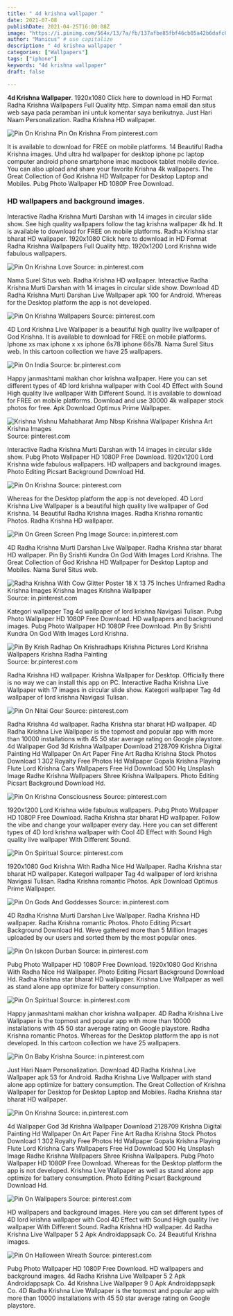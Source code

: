 ```yaml
---
title: " 4d krishna wallpaper "
date: 2021-07-08
publishDate: 2021-04-25T16:00:08Z
image: "https://i.pinimg.com/564x/13/7a/fb/137afbe85fbf46cb05a42b6dafc0ccc7.jpg"
author: "Manicus" # use capitalize
description: " 4d krishna wallpaper "
categories: ["Wallpapers"]
tags: ["iphone"]
keywords: "4d krishna wallpaper"
draft: false

---
```



**4d Krishna Wallpaper**. 1920x1080 Click here to download in HD Format Radha Krishna Wallpapers Full Quality http. Simpan nama email dan situs web saya pada peramban ini untuk komentar saya berikutnya. Just Hari Naam Personalization. Radha Krishna HD wallpaper.

![Pin On Krishna](https://i.pinimg.com/originals/9d/4d/ef/9d4def03a3ec3b555e812b8d27ab9b15.jpg "Pin On Krishna")
Pin On Krishna From pinterest.com


It is available to download for FREE on mobile platforms. 14 Beautiful Radha Krishna images. Uhd ultra hd wallpaper for desktop iphone pc laptop computer android phone smartphone imac macbook tablet mobile device. You can also upload and share your favorite Krishna 4k wallpapers. The Great Collection of God Krishna HD Wallpaper for Desktop Laptop and Mobiles. Pubg Photo Wallpaper HD 1080P Free Download.

### HD wallpapers and background images.

Interactive Radha Krishna Murti Darshan with 14 images in circular slide show. See high quality wallpapers follow the tag krishna wallpaper 4k hd. It is available to download for FREE on mobile platforms. Radha Krishna star bharat HD wallpaper. 1920x1080 Click here to download in HD Format Radha Krishna Wallpapers Full Quality http. 1920x1200 Lord Krishna wide fabulous wallpapers.


![Pin On Krishna Love](https://i.pinimg.com/originals/e6/d5/08/e6d508ff0fa5fa176da0c4198322bafa.jpg "Pin On Krishna Love")
Source: in.pinterest.com

Nama Surel Situs web. Radha Krishna HD wallpaper. Interactive Radha Krishna Murti Darshan with 14 images in circular slide show. Download 4D Radha Krishna Murti Darshan Live Wallpaper apk 100 for Android. Whereas for the Desktop platform the app is not developed.

![Pin On Krishna Wallpapers](https://i.pinimg.com/564x/85/34/aa/8534aa6f3702c2ee353707dd5a2a109f.jpg "Pin On Krishna Wallpapers")
Source: pinterest.com

4D Lord Krishna Live Wallpaper is a beautiful high quality live wallpaper of God Krishna. It is available to download for FREE on mobile platforms. Iphone xs max iphone x xs iphone 6s78 iphone 66s78. Nama Surel Situs web. In this cartoon collection we have 25 wallpapers.

![Pin On India](https://i.pinimg.com/originals/d7/4d/ed/d74dedb8cd8ddb7ce06e65f3d8907e43.jpg "Pin On India")
Source: br.pinterest.com

Happy janmashtami makhan chor krishna wallpaper. Here you can set different types of 4D lord krishna wallpaper with Cool 4D Effect with Sound High quality live wallpaper With Different Sound. It is available to download for FREE on mobile platforms. Download and use 30000 4k wallpaper stock photos for free. Apk Download Optimus Prime Wallpaper.

![Krishna Vishnu Mahabharat Amp Nbsp Krishna Wallpaper Krishna Art Krishna Images](https://i.pinimg.com/originals/4d/fa/13/4dfa13e8f7c08290a7f557a47a968e90.jpg "Krishna Vishnu Mahabharat Amp Nbsp Krishna Wallpaper Krishna Art Krishna Images")
Source: pinterest.com

Interactive Radha Krishna Murti Darshan with 14 images in circular slide show. Pubg Photo Wallpaper HD 1080P Free Download. 1920x1200 Lord Krishna wide fabulous wallpapers. HD wallpapers and background images. Photo Editing Picsart Background Download Hd.

![Pin On Krishna](https://i.pinimg.com/originals/5c/4d/ea/5c4deae6bdf89ddd17c946eb367d3f71.jpg "Pin On Krishna")
Source: pinterest.com

Whereas for the Desktop platform the app is not developed. 4D Lord Krishna Live Wallpaper is a beautiful high quality live wallpaper of God Krishna. 14 Beautiful Radha Krishna images. Radha Krishna romantic Photos. Radha Krishna HD wallpaper.

![Pin On Green Screen Png Image](https://i.pinimg.com/564x/66/39/4d/66394db216eb23162ab1142156bfe03c.jpg "Pin On Green Screen Png Image")
Source: in.pinterest.com

4D Radha Krishna Murti Darshan Live Wallpaper. Radha Krishna star bharat HD wallpaper. Pin By Srishti Kundra On God With Images Lord Krishna. The Great Collection of God Krishna HD Wallpaper for Desktop Laptop and Mobiles. Nama Surel Situs web.

![Radha Krishna With Cow Glitter Poster 18 X 13 75 Inches Unframed Radha Krishna Images Krishna Images Krishna Wallpaper](https://i.pinimg.com/originals/4d/42/c9/4d42c92e3fa4475c6f1921dfafc99331.jpg "Radha Krishna With Cow Glitter Poster 18 X 13 75 Inches Unframed Radha Krishna Images Krishna Images Krishna Wallpaper")
Source: in.pinterest.com

Kategori wallpaper Tag 4d wallpaper of lord krishna Navigasi Tulisan. Pubg Photo Wallpaper HD 1080P Free Download. HD wallpapers and background images. Pubg Photo Wallpaper HD 1080P Free Download. Pin By Srishti Kundra On God With Images Lord Krishna.

![Pin By Krish Radhap On Krishradhaps Krishna Pictures Lord Krishna Wallpapers Krishna Radha Painting](https://i.pinimg.com/originals/ad/9d/fc/ad9dfcb190d5f8749da6aa9d2363b33d.jpg "Pin By Krish Radhap On Krishradhaps Krishna Pictures Lord Krishna Wallpapers Krishna Radha Painting")
Source: br.pinterest.com

Radha Krishna HD wallpaper. Krishna Wallpaper for Desktop. Officially there is no way we can install this app on PC. Interactive Radha Krishna Live Wallpaper with 17 images in circular slide show. Kategori wallpaper Tag 4d wallpaper of lord krishna Navigasi Tulisan.

![Pin On Nitai Gour](https://i.pinimg.com/736x/8a/4d/11/8a4d119d7c9a2adfb8de1f75f8b9bf3d.jpg "Pin On Nitai Gour")
Source: pinterest.com

Radha Krishna 4d wallpaper. Radha Krishna star bharat HD wallpaper. 4D Radha Krishna Live Wallpaper is the topmost and popular app with more than 10000 installations with 45 50 star average rating on Google playstore. 4d Wallpaper God 3d Krishna Wallpaper Download 2128709 Krishna Digital Painting Hd Wallpaper On Art Paper Fine Art Radha Krishna Stock Photos Download 1 302 Royalty Free Photos Hd Wallpaper Gopala Krishna Playing Flute Lord Krishna Cars Wallpapers Free Hd Download 500 Hq Unsplash Image Radhe Krishna Wallpapers Shree Krishna Wallpapers. Photo Editing Picsart Background Download Hd.

![Pin On Krishna Consciousness](https://i.pinimg.com/originals/ec/0b/32/ec0b32f46517848337cc7d9161bda742.png "Pin On Krishna Consciousness")
Source: pinterest.com

1920x1200 Lord Krishna wide fabulous wallpapers. Pubg Photo Wallpaper HD 1080P Free Download. Radha Krishna star bharat HD wallpaper. Follow the vibe and change your wallpaper every day. Here you can set different types of 4D lord krishna wallpaper with Cool 4D Effect with Sound High quality live wallpaper With Different Sound.

![Pin On Spiritual](https://i.pinimg.com/originals/6d/94/fc/6d94fca0b32b674ec7d1022b3398dd46.jpg "Pin On Spiritual")
Source: pinterest.com

1920x1080 God Krishna With Radha Nice Hd Wallpaper. Radha Krishna star bharat HD wallpaper. Kategori wallpaper Tag 4d wallpaper of lord krishna Navigasi Tulisan. Radha Krishna romantic Photos. Apk Download Optimus Prime Wallpaper.

![Pin On Gods And Goddesses](https://i.pinimg.com/736x/d8/a6/0e/d8a60e5316e47b7405fdc6b583051d14.jpg "Pin On Gods And Goddesses")
Source: in.pinterest.com

4D Radha Krishna Murti Darshan Live Wallpaper. Radha Krishna HD wallpaper. Radha Krishna romantic Photos. Photo Editing Picsart Background Download Hd. Weve gathered more than 5 Million Images uploaded by our users and sorted them by the most popular ones.

![Pin On Iskcon Durban](https://i.pinimg.com/originals/4d/ac/7e/4dac7e244f7d78afd06b64ca509a4165.jpg "Pin On Iskcon Durban")
Source: in.pinterest.com

Pubg Photo Wallpaper HD 1080P Free Download. 1920x1080 God Krishna With Radha Nice Hd Wallpaper. Photo Editing Picsart Background Download Hd. Radha Krishna star bharat HD wallpaper. Krishna Live Wallpaper as well as stand alone app optimize for battery consumption.

![Pin On Spiritual](https://i.pinimg.com/originals/d2/48/4d/d2484d280eb457bcb6ee18f974632a07.jpg "Pin On Spiritual")
Source: in.pinterest.com

Happy janmashtami makhan chor krishna wallpaper. 4D Radha Krishna Live Wallpaper is the topmost and popular app with more than 10000 installations with 45 50 star average rating on Google playstore. Radha Krishna romantic Photos. Whereas for the Desktop platform the app is not developed. In this cartoon collection we have 25 wallpapers.

![Pin On Baby Krishna](https://i.pinimg.com/564x/1a/3e/a7/1a3ea756b8ec93542184c8bb4631205e.jpg "Pin On Baby Krishna")
Source: in.pinterest.com

Just Hari Naam Personalization. Download 4D Radha Krishna Live Wallpaper apk 53 for Android. Radha Krishna Live Wallpaper with stand alone app optimize for battery consumption. The Great Collection of Krishna Wallpaper for Desktop for Desktop Laptop and Mobiles. Radha Krishna star bharat HD wallpaper.

![Pin On Krishna](https://i.pinimg.com/736x/1b/56/77/1b5677a4ab8c33ea0ffb08c37addbca6.jpg "Pin On Krishna")
Source: in.pinterest.com

4d Wallpaper God 3d Krishna Wallpaper Download 2128709 Krishna Digital Painting Hd Wallpaper On Art Paper Fine Art Radha Krishna Stock Photos Download 1 302 Royalty Free Photos Hd Wallpaper Gopala Krishna Playing Flute Lord Krishna Cars Wallpapers Free Hd Download 500 Hq Unsplash Image Radhe Krishna Wallpapers Shree Krishna Wallpapers. Pubg Photo Wallpaper HD 1080P Free Download. Whereas for the Desktop platform the app is not developed. Krishna Live Wallpaper as well as stand alone app optimize for battery consumption. Photo Editing Picsart Background Download Hd.

![Pin On Wallpapers](https://i.pinimg.com/originals/47/4d/11/474d110901badb789909fa80dd6ca2c2.jpg "Pin On Wallpapers")
Source: pinterest.com

HD wallpapers and background images. Here you can set different types of 4D lord krishna wallpaper with Cool 4D Effect with Sound High quality live wallpaper With Different Sound. Radha Krishna HD wallpaper. 4d Radha Krishna Live Wallpaper 5 2 Apk Androidappsapk Co. 24 Beautiful Krishna images.

![Pin On Halloween Wreath](https://i.pinimg.com/564x/13/7a/fb/137afbe85fbf46cb05a42b6dafc0ccc7.jpg "Pin On Halloween Wreath")
Source: pinterest.com

Pubg Photo Wallpaper HD 1080P Free Download. HD wallpapers and background images. 4d Radha Krishna Live Wallpaper 5 2 Apk Androidappsapk Co. 4d Krishna Live Wallpaper 9 0 Apk Androidappsapk Co. 4D Radha Krishna Live Wallpaper is the topmost and popular app with more than 10000 installations with 45 50 star average rating on Google playstore.

